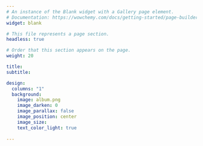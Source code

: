 ```yaml
---
# An instance of the Blank widget with a Gallery page element.
# Documentation: https://wowchemy.com/docs/getting-started/page-builder/
widget: blank

# This file represents a page section.
headless: true

# Order that this section appears on the page.
weight: 20

title: 
subtitle:

design:
  columns: "1"
  background:
    image: album.png
    image_darken: 0
    image_parallax: false
    image_position: center
    image_size:
    text_color_light: true
  
---
```


